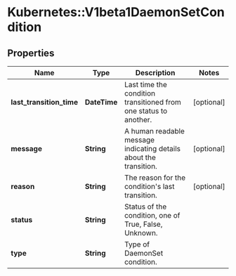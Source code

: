 # Kubernetes::V1beta1DaemonSetCondition

## Properties
Name | Type | Description | Notes
------------ | ------------- | ------------- | -------------
**last_transition_time** | **DateTime** | Last time the condition transitioned from one status to another. | [optional] 
**message** | **String** | A human readable message indicating details about the transition. | [optional] 
**reason** | **String** | The reason for the condition&#39;s last transition. | [optional] 
**status** | **String** | Status of the condition, one of True, False, Unknown. | 
**type** | **String** | Type of DaemonSet condition. | 


